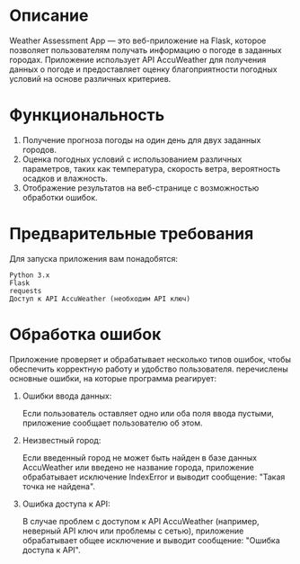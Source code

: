 # Описание
Weather Assessment App — это веб-приложение на Flask, которое позволяет пользователям получать информацию о погоде в
заданных городах. Приложение использует API AccuWeather для получения данных о погоде и предоставляет оценку 
благоприятности погодных условий на основе различных критериев.

# Функциональность

1. Получение прогноза погоды на один день для двух заданных городов.
2. Оценка погодных условий с использованием различных параметров, таких как температура, скорость ветра, вероятность осадков и влажность.
3. Отображение результатов на веб-странице с возможностью обработки ошибок.

# Предварительные требования
Для запуска приложения вам понадобятся:

    Python 3.x
    Flask
    requests
    Доступ к API AccuWeather (необходим API ключ)

# Обработка ошибок
Приложение проверяет и обрабатывает несколько типов ошибок, чтобы обеспечить корректную работу и удобство пользователя. 
перечислены основные ошибки, на которые программа реагирует:

1. Ошибки ввода данных:

    Если пользователь оставляет одно или оба поля ввода пустыми, приложение сообщает пользователю об этом.
2. Неизвестный город:

    Если введенный город не может быть найден в базе данных AccuWeather или введено не название города, приложение обрабатывает исключение IndexError 
    и выводит сообщение: "Такая точка не найдена".
3.  Ошибка доступа к API:

    В случае проблем с доступом к API AccuWeather (например, неверный API ключ или проблемы с сетью), 
    приложение обрабатывает общее исключение и выводит сообщение: "Ошибка доступа к API".

